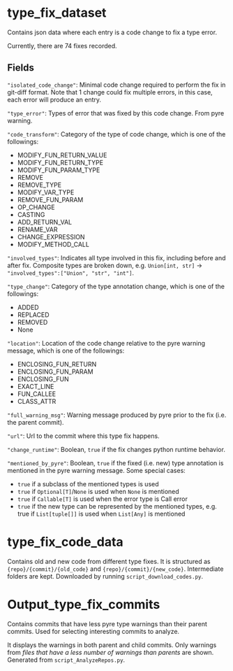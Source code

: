 # type_fix_dataset #
Contains json data where each entry is a code change to fix a type error.

Currently, there are 74 fixes recorded.

## Fields ##
`"isolated_code_change"`: Minimal code change required to perform the fix in git-diff format. Note that 1 change could fix multiple errors, in this case, each error will produce an entry.

`"type_error"`: Types of error that was fixed by this code change. From pyre warning.

`"code_transform"`: Category of the type of code change, which is one of the followings:
- MODIFY_FUN_RETURN_VALUE
- MODIFY_FUN_RETURN_TYPE
- MODIFY_FUN_PARAM_TYPE
- REMOVE
- REMOVE_TYPE
- MODIFY_VAR_TYPE
- REMOVE_FUN_PARAM
- OP_CHANGE
- CASTING
- ADD_RETURN_VAL
- RENAME_VAR
- CHANGE_EXPRESSION
- MODIFY_METHOD_CALL

`"involved_types"`: Indicates all type involved in this fix, including before and after fix. Composite types are broken down, e.g. `Union[int, str]` -> `"involved_types":["Union", "str", "int"]`.


`"type_change"`: Category of the type annotation change, which is one of the followings:
- ADDED
- REPLACED
- REMOVED
- None

`"location"`: Location of the code change relative to the pyre warning message, which is one of the followings:
- ENCLOSING_FUN_RETURN
- ENCLOSING_FUN_PARAM
- ENCLOSING_FUN
- EXACT_LINE
- FUN_CALLEE
- CLASS_ATTR

`"full_warning_msg"`: Warning message produced by pyre prior to the fix (i.e. the parent commit).

`"url"`: Url to the commit where this type fix happens. 

`"change_runtime"`: Boolean, `true` if the fix changes python runtime behavior.

`"mentioned_by_pyre"`: Boolean, `true` if the fixed (i.e. new) type annotation is mentioned in the pyre warning message. Some special cases:
- `true` if a subclass of the mentioned types is used
- `true` if `Optional[T]`/`None` is used when `None` is mentioned
- `true` if `Callable[T]` is used when the error type is Call error
- `true` if the new type can be represented by the mentioned types, e.g. true if `List[tuple[]]` is used when `List[Any]` is mentioned

# type_fix_code_data #
Contains old and new code from different type fixes. It is structured as `{repo}/{commit}/{old_code}` and `{repo}/{commit}/{new_code}`. Intermediate folders are kept. Downloaded by running `script_download_codes.py`.

# Output_type_fix_commits #
Contains commits that have less pyre type warnings than their parent commits. Used for selecting interesting commits to analyze.

It displays the warnings in both parent and child commits. Only warnings from *files that have a less number of warnings than parents* are shown. Generated from `script_AnalyzeRepos.py`.